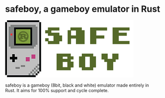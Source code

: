 safeboy, a gameboy emulator in Rust
====

![logp](https://raw.githubusercontent.com/albertofem/safeboy/master/logo.png?token=AAY_gE9KhnJZpdV37GtHCtK0iQXJ_WJPks5Wt1c1wA%3D%3D)

safeboy is a gameboy (8bit, black and white) emulator made entirely in Rust. It aims for 100% support and cycle complete.
